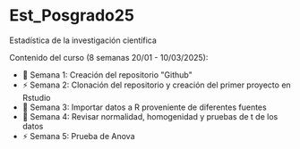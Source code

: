 # Est_Posgrado25
Estadística de la investigación científica

Contenido del curso (8 semanas 20/01 - 10/03/2025):

- :dart: Semana 1: Creación del repositorio "Github"
- :zap: Semana 2: Clonación del repositorio y creación del primer proyecto en Rstudio
- :octopus: Semana 3: Importar datos a R proveniente de diferentes fuentes
- :dart: Semana 4: Revisar normalidad, homogenidad y pruebas de t de los datos
- :zap: Semana 5: Prueba de Anova